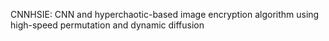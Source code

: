 CNNHSIE‎: ‎CNN and hyperchaotic-based image encryption algorithm using high-speed permutation and dynamic diffusion
